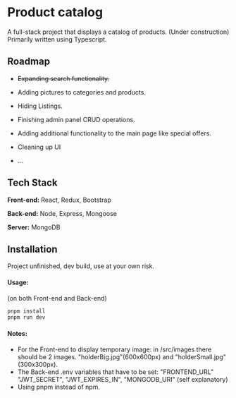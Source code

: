 
# Product catalog
 

A full-stack project that displays a catalog of products. (Under construction) Primarily written using Typescript.


## Roadmap

- ~~Expanding search functionality.~~

- Adding pictures to categories and products.

- Hiding Listings.

- Finishing admin panel CRUD operations.

- Adding additional functionality to the main page like special offers.

- Cleaning up UI

- ...

## Tech Stack

**Front-end:** React, Redux, Bootstrap

**Back-end:** Node, Express, Mongoose

**Server:** MongoDB


## Installation

Project unfinished, dev build, use at your own risk.

#### Usage:
(on both Front-end and Back-end)
```bash
pnpm install
pnpm run dev
```

#### Notes:
- For the Front-end to display temporary image: in /src/images there should be 2 images. "holderBig.jpg"(600x600px) and "holderSmall.jpg"(300x300px).
- The Back-end .env variables that have to be set: "FRONTEND_URL" "JWT_SECRET", "JWT_EXPIRES_IN", "MONGODB_URI" (self explanatory)
- Using pnpm instead of npm.

